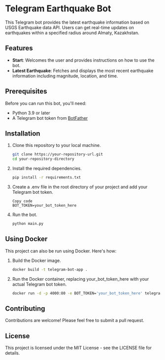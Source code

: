 # Telegram Earthquake Bot

This Telegram bot provides the latest earthquake information based on USGS Earthquake data API. Users can get real-time updates on earthquakes within a specified radius around Almaty, Kazakhstan.

## Features

- **Start**: Welcomes the user and provides instructions on how to use the bot.
- **Latest Earthquake**: Fetches and displays the most recent earthquake information including magnitude, location, and time.

## Prerequisites

Before you can run this bot, you'll need:

- Python 3.9 or later
- A Telegram bot token from [BotFather](https://t.me/botfather)

## Installation

1. Clone this repository to your local machine.
   ```bash
   git clone https://your-repository-url.git
   cd your-repository-directory

2. Install the required dependencies.

    ```bash
    pip install -r requirements.txt

3. Create a .env file in the root directory of your project and add your Telegram bot token.

    ```plaintext
    Copy code
    BOT_TOKEN=your_bot_token_here

4. Run the bot.

    ```bash
    python main.py

## Using Docker  
This project can also be run using Docker. Here's how:

1. Build the Docker image.

    ```bash
    docker build -t telegram-bot-app .

2. Run the Docker container, replacing your_bot_token_here with your actual Telegram bot token.

    ```bash
    docker run -d -p 4000:80 -e BOT_TOKEN='your_bot_token_here' telegram-bot-app

## Contributing
Contributions are welcome! Please feel free to submit a pull request.

## License
This project is licensed under the MIT License - see the LICENSE file for details.
